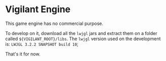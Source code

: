 # Vigilant Engine

This game engine has no commercial purpose.

To develop on it, download all the `lwjgl` jars and extract them on a folder called `${VIGILANT_ROOT}/libs`.
The `lwjgl` version used on the development is: `LWJGL 3.2.2 SNAPSHOT build 10`;

That's it for now.
